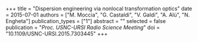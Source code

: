 +++
title = "Dispersion engineering via nonlocal transformation optics"
date = 2015-07-01
authors = ["M. Moccia", "G. Castaldi", "V. Galdi", "A. Alù", "N. Engheta"]
publication_types = ["1"]
abstract = ""
selected = false
publication = "*Proc. USNC-URSI Radio Science Meeting*"
doi = "10.1109/USNC-URSI.2015.7303445"
+++

